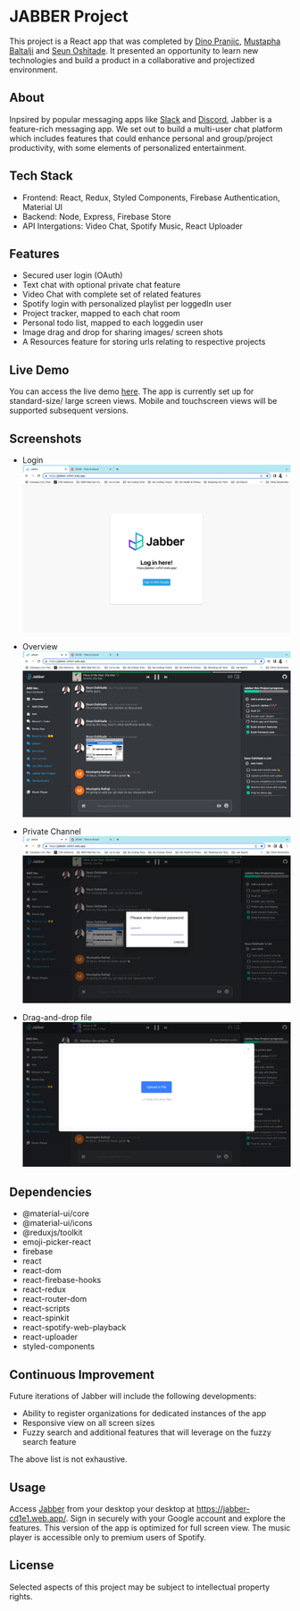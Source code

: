 # JABBER Project

This project is a React app that was completed by [Dino Pranjic](https://github.com/DinoPranjic), [Mustapha Baltalji](https://github.com/mbbaltaji) and [Seun Oshitade](https://www.linkedin.com/in/seun-oshitade/). It presented an opportunity to learn new technologies and build a product in a collaborative and projectized environment.

## About

Inpsired by popular messaging apps like [Slack](https://slack.com/) and [Discord](https://discord.com/), Jabber is a feature-rich messaging app. We set out to build a multi-user chat platform which includes features that could enhance personal and group/project productivity, with some elements of personalized entertainment. 

## Tech Stack
* Frontend: React, Redux, Styled Components, Firebase Authentication, Material UI
* Backend: Node, Express, Firebase Store
* API Intergations: Video Chat, Spotify Music, React Uploader  


## Features
* Secured user login (OAuth)
* Text chat with optional private chat feature
* Video Chat with complete set of related features
* Spotify login with personalized playlist per loggedIn user
* Project tracker, mapped to each chat room
* Personal todo list, mapped to each loggedin user
* Image drag and drop for sharing images/ screen shots
* A Resources feature for storing urls relating to respective projects

## Live Demo
You can access the live demo [here](https://jabber-cd1e1.web.app/). The app is currently set up for standard-size/ large screen views. Mobile and touchscreen views will be supported subsequent versions.

## Screenshots
* Login
![](./docs/login.png)

* Overview
![](./docs/overview.png)

* Private Channel
![](./docs/private-channel.png)

* Drag-and-drop file
![](./docs/drag-and-drop.png)


## Dependencies

  * @material-ui/core
  * @material-ui/icons
  * @reduxjs/toolkit
  * emoji-picker-react
  * firebase
  * react
  * react-dom
  * react-firebase-hooks
  * react-redux
  * react-router-dom
  * react-scripts
  * react-spinkit
  * react-spotify-web-playback
  * react-uploader
  * styled-components

## Continuous Improvement
Future iterations of Jabber will include the following developments:
* Ability to register organizations for dedicated instances of the app
* Responsive view on all screen sizes
* Fuzzy search and additional features that will leverage on the fuzzy search feature

The above list is not exhaustive.



## Usage
Access [Jabber](https://jabber-cd1e1.web.app/) from your desktop your desktop at https://jabber-cd1e1.web.app/. Sign in securely with your Google account and explore the features. This version of the app is optimized for full screen view. The music player is accessible only to premium users of Spotify.

## License
Selected aspects of this project may be subject to intellectual property rights.